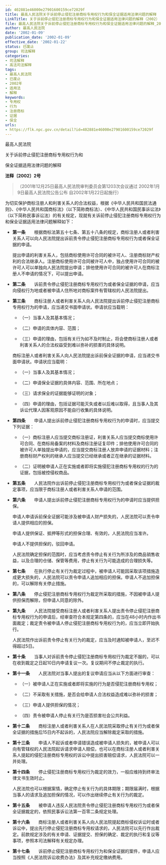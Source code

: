 ```yaml
---
id: 402881e46000e27901600159ce72029f
title: 最高人民法院关于诉前停止侵犯注册商标专用权行为和保全证据适用法律问题的解释
LinkTitle: 关于诉前停止侵犯注册商标专用权行为和保全证据适用法律问题的解释（2002）
file: 最高人民法院关于诉前停止侵犯注册商标专用权行为和保全证据适用法律问题的解释_20020109_402881e46000e27901600159ce72029f.docx
author: 最高人民法院
date: '2002-01-09'
publication_date: '2002-01-09'
effective_date: '2002-01-22'
status: 已废止
group: 司法解释
categories:
- 司法解释
- 高法司法解释
tags:
- 最高人民法院
- 已废止
- 2002年
- 适用法
- 解释
keywords:
- 专用权
- 行为
- 注册商标
- 证据
- 保全
urls:
- https://flk.npc.gov.cn/detail?id=402881e46000e27901600159ce72029f
---
```


最高人民法院

关于诉前停止侵犯注册商标专用权行为和

保全证据适用法律问题的解释

**法释〔2002〕2号**

> （2001年12月25日最高人民法院审判委员会第1203次会议通过 2002年1月9日最高人民法院公告公布 自2002年1月22日起施行）

为切实保护商标注册人和利害关系人的合法权益，根据《中华人民共和国民法通则》、《中华人民共和国商标法》（以下简称商标法）、《中华人民共和国民事诉讼法》（以下简称民事诉讼法）的有关规定，现就有关诉前停止侵犯注册商标专用权行为和保全证据适用法律问题解释如下：

- **第一条**　　根据商标法第五十七条、第五十八条的规定，商标注册人或者利害关系人可以向人民法院提出诉前责令停止侵犯注册商标专用权行为或者保全证据的申请。

  提出申请的利害关系人，包括商标使用许可合同的被许可人、注册商标财产权利的合法继承人。注册商标使用许可合同被许可人中，独占使用许可合同的被许可人可以单独向人民法院提出申请；排他使用许可合同的被许可人在商标注册人不申请的情况下，可以提出申请。

- **第二条**　　诉前责令停止侵犯注册商标专用权行为或者保全证据的申请，应当向侵权行为地或者被申请人住所地对商标案件有管辖权的人民法院提出。

- **第三条**　　商标注册人或者利害关系人向人民法院提出诉前停止侵犯注册商标专用权行为的申请，应当递交书面申请状。申请状应当载明：

  - （一）当事人及其基本情况；

  - （二）申请的具体内容、范围；

  - （三）申请的理由，包括有关行为如不及时制止，将会使商标注册人或者利害关系人的合法权益受到难以弥补的损害的具体说明。

  商标注册人或者利害关系人向人民法院提出诉前保全证据的申请，应当递交书面申请状。申请状应当载明：

  - （一）当事人及其基本情况；

  - （二）申请保全证据的具体内容、范围、所在地点；

  - （三）请求保全的证据能够证明的对象；

  - （四）申请的理由，包括证据可能灭失或者以后难以取得，且当事人及其诉讼代理人因客观原因不能自行收集的具体说明。

- **第四条**　　申请人提出诉前停止侵犯注册商标专用权行为的申请时，应当提交下列证据：

  - （一）商标注册人应当提交商标注册证，利害关系人应当提交商标使用许可合同、在商标局备案的材料及商标注册证复印件；排他使用许可合同的被许可人单独提出申请的，应当提交商标注册人放弃申请的证据材料；注册商标财产权利的继承人应当提交已经继承或者正在继承的证据材料。

  - （二）证明被申请人正在实施或者即将实施侵犯注册商标专用权的行为的证据，包括被控侵权商品。

- **第五条**　　人民法院作出诉前停止侵犯注册商标专用权行为或者保全证据的裁定事项，应当限于商标注册人或者利害关系人申请的范围。

- **第六条**　　申请人提出诉前停止侵犯注册商标专用权行为的申请时应当提供担保。

  申请人申请诉前保全证据可能涉及被申请人财产损失的，人民法院可以责令申请人提供相应的担保。

  申请人提供保证、抵押等形式的担保合理、有效的，人民法院应当准许。

  申请人不提供担保的，驳回申请。

  人民法院确定担保的范围时，应当考虑责令停止有关行为所涉及的商品销售收益，以及合理的仓储、保管等费用，停止有关行为可能造成的合理损失等。

- **第七条**　　在执行停止有关行为裁定过程中，被申请人可能因采取该项措施造成更大损失的，人民法院可以责令申请人追加相应的担保。申请人不追加担保的，可以解除有关停止措施。

- **第八条**　　停止侵犯注册商标专用权行为裁定所采取的措施，不因被申请人提供担保而解除，但申请人同意的除外。

- **第九条**　　人民法院接受商标注册人或者利害关系人提出责令停止侵犯注册商标专用权行为的申请后，经审查符合本规定第四条的，应当在48小时内作出书面裁定；裁定责令被申请人停止侵犯注册商标专用权行为的，应当立即开始执行。

  人民法院作出诉前责令停止有关行为的裁定，应当及时通知被申请人，至迟不得超过5日。

- **第十条**　　当事人对诉前责令停止侵犯注册商标专用权行为裁定不服的，可以在收到裁定之日起10日内申请复议一次。复议期间不停止裁定的执行。

- **第十一条**　　人民法院对当事人提出的复议申请应当从以下方面进行审查：

  - （一）被申请人正在实施或者即将实施的行为是否侵犯注册商标专用权；

  - （二）不采取有关措施，是否会给申请人合法权益造成难以弥补的损害；

  - （三）申请人提供担保的情况；

  - （四）责令被申请人停止有关行为是否损害社会公共利益。

- **第十二条**　　商标注册人或者利害关系人在人民法院采取停止有关行为或者保全证据的措施后15日内不起诉的，人民法院应当解除裁定采取的措施。

- **第十三条**　　申请人不起诉或者申请错误造成被申请人损失的，被申请人可以向有管辖权的人民法院起诉请求申请人赔偿，也可以在商标注册人或者利害关系人提起的侵犯注册商标专用权的诉讼中提出损害赔偿请求，人民法院可以一并处理。

- **第十四条**　　停止侵犯注册商标专用权行为裁定的效力，一般应维持到终审法律文书生效时止。

  人民法院也可以根据案情，确定停止有关行为的具体期限；期限届满时，根据当事人的请求及追加担保的情况，可以作出继续停止有关行为的裁定。

- **第十五条**　　被申请人违反人民法院责令停止侵犯注册商标专用权行为或者保全证据裁定的，依照民事诉讼法第一百零二条规定处理。

- **第十六条**　　商标注册人或者利害关系人向人民法院提起商标侵权诉讼时或者诉讼中，提出先行停止侵犯注册商标专用权请求的，人民法院可以先行作出裁定。前款规定涉及的有关申请、证据提交、担保的确定、裁定的执行和复议等事项，参照本司法解释有关规定办理。

- **第十七条**　　诉前停止侵犯注册商标专用权行为和保全证据的案件，申请人应当按照《人民法院诉讼收费办法》及其补充规定缴纳费用。
